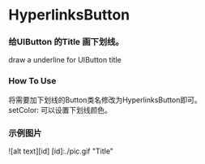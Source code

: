 HyperlinksButton
================
### 给UIButton 的Title 画下划线。    
draw a underline for UIButton title

### How To Use   
  将需要加下划线的Button类名修改为HyperlinksButton即可。   
  setColor: 可以设置下划线颜色。   
### 示例图片
  ![alt text][id]
  [id]:./pic.gif "Title"
